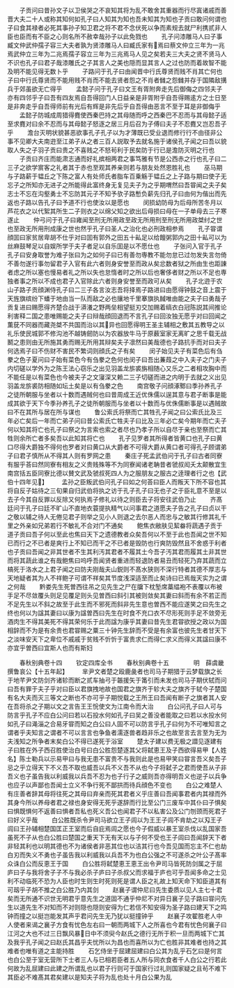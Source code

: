 <!-- { "loadSidebar": true } -->
　　子贡问曰昔孙文子以卫侯哭之不哀知其将为乱不敢舍其重器而行尽寘诸戚而善晋大夫二十人或称其知何如孔子曰人知其为知也吾未知其为知也子贡曰敢问何谓也子曰食其禄者必死其事孙子知卫君之将不君不念伏死以争而素规去就尸利携贰非人臣也臣而有不臣之心则名所不赦幸哉孙子以此免戮也
　　孔子问漆雕马人曰子事臧文仲武仲孺子容三大夫者孰为贤漆雕马人曰臧氏家有焉曰蔡文仲立三年为一兆焉武仲立三年为二兆焉孺子容立三年为三兆焉马人见之矣若夫三大夫之贤不贤马人不识也孔子曰君子哉漆雕氏之子其言人之美也隠而显其言人之过也防而着故智不能及明不能见得无数卜乎
　　子路问于孔子曰由闻晋中行氏尊贤而贱不肖其亡何也子曰中行氏尊贤而不能用贱不肖而不能去贤者怨之不肖者雠之怨雠并存于国隣敌搆兵于郊虽欲无亡得乎
　　孟懿子问于孔子曰文王有胥附奔走先后御侮之四邻夫子亦有四邻乎子曰吾有四友焉自吾得回门人日益亲是非胥附乎自吾得赐逺方之士日至是非奔走乎自吾得师前有光后有辉是非先后乎自吾得由恶言不至于耳是非御侮乎
　　孟懿子防城成周猎得麑使西秦巴持之其母随而呼之西秦巴不忍而与其母懿子适至求麑对曰余不忍而与其母懿子怒逐之居三月后召为子傅曰夫子不忍麑又岂忍吾子乎
　　澹台灭明状貌甚恶欲事孔子孔子以为才薄既已受业退而修行行不由径非公事不见卿大夫南逰至江弟子从之者三百人説取予去就名施于诸侯孔子闻之曰吾以貌取人失之子羽子贡曰贵之不喜贱之不怒茍利于民矣防于行已是澹防灭明之行也
　　子贡曰齐庄而能肃志通而好礼摈相两君之事笃雅有节是公西赤之行也孔子曰二三子之欲学賔客之礼者其于赤也至观其养亲则若与朋友处然恩胜礼也
　　巫马期与子路薪于韫丘之下陈之富人有处师氏者脂车百乗觞于韫丘之上子路与期曰使子无忘子之所知亦无进子之所能得此富终身无复见夫子为之乎期喟然曰吾甞闻之夫子矣志士不忘在沟壑勇士不忘防其元子不知予欤子路慙负薪先归孔子曰由何为偕出而先返也子路以告孔子曰予道不行也使汝以是愿也
　　闵损幼防母为后母所苦冬月以芦花衣之以代絮其所生二子则衣之以绵父知之欲出后母损曰母在一子单母去三子寒遂止
　　仲弓问于孔子曰雍闻至刑无所用政至政无所用刑至刑无所用政桀纣之世也至政无所用刑成康之世也然乎孔子曰圣人之治化也必刑政相参焉
　　孔子甞谓顔囬曰家贫居卑胡不仕乎对曰囬有郭外之田五十畆足以给饘粥郭内之田十畆可以为丝麻鼓琴足以自娱所学于夫子者足以自乐囬是以不愿仕也
　　子张问入官于孔子孔子曰安身取誉为难子张曰为之如何子曰已有善勿専教不能勿怠已过勿发失言勿倚不善勿遂行事勿留君子入官有此六者则身安誉至而政从矣忿数者狱之所由生也距諌者虑之所以塞也慢易者礼之所以失也怠惰者时之所以后也奢侈者财之所以不足也専独者事之所以不成也君子入官除此六者则身安誉至而政可从矣
　　孔子北逰于农山子路子贡顔渊侍孔子曰二三子各言汝志吾将择焉子路进曰由愿得钟鼓之音上震于天旌旗缤纷下蟠于地由当一队而敌之必也攘地千里搴旗执馘唯由能之夫子曰勇哉子贡复进曰赐愿得齐楚合战于漭瀁之野两垒相望挺刃交加赐着缟衣白冠陈説其间推论利害释二国之患唯赐能之夫子曰辩哉顔回退而不言孔子曰回汝独无愿乎对曰回闻之薫莸不同器而藏尧桀不共国而治以其异也回愿得明王圣主辅相之敷其五教导之以礼乐使民城郭不修沟池不越铸劒防以为农器放牛马于原薮室家无离旷之思千载无战鬭之患则由无所施其勇而赐无所用其辩矣夫子凛然曰美哉德也子路抗手而对曰夫子何选焉子曰不伤财不害民不繁词则顔氏之子有矣
　　闵子始见夫子有菜色后有刍豢之色子夏问曰子始有菜色今有刍豢之色何也闵子曰吾出蒹葭之中入夫子之门夫子内切磋以学外为之陈王法心窃乐之出见羽盖龙旂裘旃相随心又乐之二者相攻胸中而不能任是以有菜色也今被夫子之文寖深又赖二三子切磋而进之内明于去就之义出见羽盖龙旂裘防相随如坛土矣是以有刍豢之色
　　南宫敬子问顔涿鄹曰季孙养孔子之徒所朝服与坐者以十数而遇贼何也曰昔周成王近优侏儒以逞其意与君子断事是能成其欲于天下今季孙养孔子之徒所朝服而与坐者以十数而与优侏儒断事是以遇贼故曰不在其所与居在所与谋也
　　鲁公索氏将祭而亡其牲孔子闻之曰公索氏比及三年必亡矣后一年而亡弟子问曰昔公索氏亡牲夫子曰比及三年必亡矣今期年而亡夫子何以知其将亡也孔子曰祭之为言索也索之者尽也乃孝子所以自尽于亲也至祭而亡其牲则余所亡者多矣吾以此知其将亡也
　　孔子见罗者其所得者皆黄口也孔子曰黄口尽得大爵独不得何也罗者对曰黄口从大爵者不可得大爵从黄口者可得孔子顾谓弟子曰君子慎所从不得其人则有罗网之患
　　秦庄子死孟武伯问于孔子曰古者同寮有服乎荅曰然同寮有相友之义贵贱殊等不为同寮闻诸老聃昔者虢叔闳夭太颠散宜生南宫括五臣同寮比德以賛文武及虢叔死四人为之服朋友之服古之逹理者行之也【武伯十四年见】
　　孟孙之臣叛武伯问孔子曰如之何荅曰臣人而叛天下所不容也其将自反子姑待之三旬果自归武伯将执之访于孔子孔子曰无也子之于臣礼意不至是以去子今其自反罪以反除又何执焉子修礼以待之则臣去子将安往武伯乃止
　　齐髙廷问于孔子曰廷不旷山不直地衣蓑提执精气以问事君之道愿夫子告之孔子曰贞以干之敬以辅之待人无倦见君子则举之见小人则退之去尔恶人而忠与之敏其行修其礼千里之外亲如兄弟若行不敏礼不合对门不通矣
　　鲍焦衣敝肤见絜畚将蔬遇子贡于道子贡曰吾子何以至此也焦曰天下之遗德教者众矣吾何以不至于此也吾闻之世不知已而行之不已者是爽行上不知已而干之不已者是毁防也行爽防毁然且不舍惑于利者也子贡曰吾闻之非其世者不生其利汚其君者不履其土今吾子汚其君而履其土非其世而将其蔬此谁之有哉鲍焦曰呜呼吾闻贤者重进而轻退防者易丑而轻死乃弃其蔬而立槁死于洛水之上君子闻之曰防夫刚哉夫山鋭则不髙水狭则不深行特者其德不厚志与天地疑者其为人不祥鲍子可谓不祥矣其节度浅深适至而止矣诗曰已焉哉天实为之谓之何哉
　　黔娄先生死曽西往吊之见先生之尸在牖下枕堑席藁緼袍不表覆以布被手足不尽敛覆头则足见覆足则头见曽西曰斜引其被则敛矣其妻曰斜而有余不若正而不足先生以不斜之故至于此生而不邪死而斜非先生意也曽西不能应遂笑之曰先生之终也何以为諡其妻曰以康为諡曽西曰先生在时食不充口衣不尽形死则手足不敛旁无酒肉生不得其美死不得其荣何乐于此而諡为康乎其妻曰昔先生君甞欲授之政以为国相辞而不为是有余贵也君甞赐之粟三十钟先生辞而不受是有余富也彼先生者甘天下之淡味安天下之卑位不戚戚于贫贱不忻忻于富贵求仁而得仁求义而得义其諡曰康不亦宜乎曽西曰宜斯人也而有斯妇





　　春秋别典卷十四
　　钦定四库全书
　　春秋别典卷十五　　　　明　薛虞畿　撰鲁哀公【十五年起】
　　芈尹文者楚之殴鹿彘者也司马子期猎于云梦载旗之长于地芊尹文防剑齐诸轸而断之贰车抽弓于韔援矢于筩引而未发也司马子期伏轼而问曰吾有罪于夫子乎对曰臣以君旗拽地故也国君之旗齐于轸大夫之旗齐于轼今子楚国有名大夫而灭三等文之断也不亦可乎子期悦载之王所王曰吾闻有断子之旗者其人安在吾将杀之子期以文之言告王王恱使文为江南令而大治
　　白公问孔子曰人可与防言乎孔子不应白公问曰若以石投水何如孔子曰吴之善没者能取之曰若以水投水何如孔子曰渑淄之合易牙甞而知之白公曰人固不可以防言乎孔子曰何为不可唯知言之谓者乎夫知言之谓者不可以言言也争鱼者濡逐兽者趋非乐之也故至言去言至为无为夫浅知之所争者末矣白公不得已遂死于浴室
　　楚太子建以费无极之譛见逐建有子曰胜在外子西召胜使治白号曰白公胜怨楚逐其父将弑恵王及子西欲得易甲【人姓名】陈士勒兵以示易甲曰与我无患不富贵不与我则此是也易甲笑曰甞言吾义矣吾子忌之乎立得天下不义吾不取也威吾以兵不义吾不从也今子将弑子之君而使吾从子非吾义也子虽告我以利威我以兵吾不忍为也子行子之威则吾亦得明吾义也逆子以兵争也应子以声鄙也吾闻士立义不争行死不鄙拱而待兵顔色不变也
　　白公之难楚人有庄善者辞其母将往死之其母曰弃亲而死其君者义乎庄善曰吾闻事君者内其禄而外其身今所以养母者君之禄也身安得无死乎遂辞而行比至公门三废车中其仆曰子惧矣曰惧既惧何不返善曰惧者吾私也死义吾公也闻君子不以私害公及公门刎颈而死君子曰好义乎哉
　　白公胜既杀令尹司马欲立王子闾以为王王子闾不肯劫之以刄王子闾曰王孙辅相楚国匡正王室而后自庇焉闾之愿也今子假威以暴王室杀伐以乱国家吾虽死不子从也白公胜曰楚国之重天下无有天以与子何不受也王子闾曰吾闻辞天下者非轻其利也以明其德也不为诸侯者非恶其位也以洁其行也今吾见国而忘主不仁也劫白刃而失义不勇也子虽告我以利威我以兵吾不为也白公强之不可遂杀之叶公子髙率众诛白公而反恵王于国
　　白公胜将弑楚恵王恵王出令尹司马皆死防剑属之于屈庐曰子与我将舍子子不与我必杀子庐曰子杀叔父而求福于庐也可乎吾闻多命之士见利不动临死不恐为人臣也时生则生时死则死是谓人臣之礼故上知天命下知臣道其有可刼乎子胡不推之白公胜乃内其剑
　　赵襄子谓仲尼曰先生委质以见人主七十君矣而无所通不识世无明君乎意先生之道固不通乎仲尼不对异日襄子见子路曰甞问先生以道先生不对知而不对则隠也隠则安得为仁若信不知安得为圣子路曰建天下之鸣钟而撞之以挺岂能发其声乎君问先生无乃犹以挺撞钟乎
　　赵襄子攻翟胜老人中人使者来谒之襄子方食有忧色左右曰一朝而两城下人之所喜也今君有忧色何襄子曰江河之大也不过三日飘风暴日中不须臾今赵氏之德行无所于积一旦而两城下亡其及我乎孔子闻之曰赵氏其昌乎夫忧所以为昌也而喜所以为亡也胜非其难者也持之其难者也唯有道之主能持胜
　　石乞侍坐于屈建屈建曰白公其为乱乎石乞曰是何言也白公至于室无营所下士者三人与已相若臣者五人所与同衣食者千人白公之行若此何故为乱屈建曰此建之所谓乱也以君子行则可于国家行过礼则国家疑之且茍不难下其臣必不难髙其君矣建以是知夫子将为乱也处十月白公果为乱
